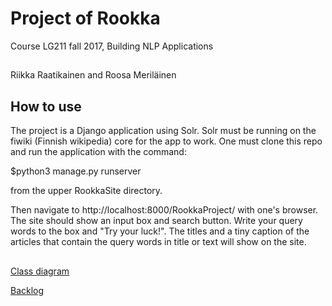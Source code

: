 # Project of Rookka
Course LG211 fall 2017, Building NLP Applications

## 

Riikka Raatikainen and Roosa Meriläinen

## How to use

The project is a Django application using Solr. Solr must be running on the fiwiki (Finnish wikipedia) core for the app to work. One must clone this repo and run the application with the command:

$python3 manage.py runserver 

from the upper RookkaSite directory.
 
Then navigate to http://localhost:8000/RookkaProject/ with one's browser. The site should show an input box and search button. Write your query words to the box and "Try your luck!". The titles and a tiny caption of the articles that contain the query words in title or text will show on the site.

##

[Class diagram](https://yuml.me/fbf05817.png)

[Backlog](https://docs.google.com/spreadsheets/d/1yEiY5XAZVYa8lysPCjB2HH348Lml4YFK3AXYPf9ejOQ/edit?usp=sharing)

